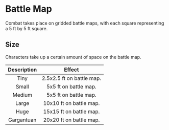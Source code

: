# Battle Map

Combat takes place on gridded battle maps, with each square representing a 5 ft by 5 ft square.

## Size

Characters take up a certain amount of space on the battle map.

| Description |          Effect           |
| :---------: | :-----------------------: |
|    Tiny     | 2.5x2.5 ft on battle map. |
|    Small    |   5x5 ft on battle map.   |
|   Medium    |   5x5 ft on battle map.   |
|    Large    |  10x10 ft on battle map.  |
|    Huge     |  15x15 ft on battle map.  |
| Gargantuan  |  20x20 ft on battle map.  |
